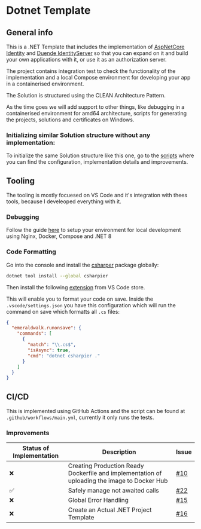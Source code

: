 # Dotnet Template


## General info
This is a .NET Template that includes the implementation of [AspNetCore Identity](https://learn.microsoft.com/en-us/aspnet/core/security/authentication/identity?view=aspnetcore-8.0&tabs=visual-studio) and [Duende IdentityServer](https://duendesoftware.com/products/identityserver) so that you can expand on it and build your own applications with it, or use it as an authorization server. 

The project contains integration test to check the functionality of the implementation and a local Compose environment for developing your app in a containerised environment.

The Solution is structured using the CLEAN Architecture Pattern.

As the time goes we will add support to other things, like debugging in a containerised environment for amd64 architecture, scripts for generating the projects, solutions and certificates on Windows.

### Initializing similar Solution structure without any implementation:

To initialize the same Solution structure like this one, go to the [scripts](./scripts/README.md) where you can find the configuration, implementation details and improvements.

## Tooling
The tooling is mostly focuesed on VS Code and it's integration with thees tools, because I develeoped everything with it.

### Debugging
Follow the guide [here](./compose/README.md) to setup your environment for local development using Nginx, Docker, Compose and .NET 8

### Code Formatting

Go into the console and install the [csharper](https://csharpier.com/) package globally:
```bash
dotnet tool install --global csharpier
```

Then install the following [extension](https://marketplace.visualstudio.com/items?itemName=emeraldwalk.RunOnSave) from VS Code store. 

This will enable you to format your code on save. Inside the `.vscode/settings.json` you have this configuration which will run the command on save which formatts all `.cs` files:
```json
{
  "emeraldwalk.runonsave": {
    "commands": [
      {
        "match": "\\.cs$",
        "isAsync": true,
        "cmd": "dotnet csharpier ."
      }
    ]
  }
}
```

## CI/CD
This is implemented using GitHub Actions and the script can be found at `.github/workflows/main.yml`, currently it only runs the tests.

### Improvements
| Status of Implementation      | Description | Issue |
| ----------- | ----------- |----------
| ❌      | Creating Production Ready Dockerfile and implementation of uploading the image to Docker Hub | [#10](https://github.com/WorldWideWest/dotnet-template/issues/10)
| ✅ | Safely manage not awaited calls | [#22](https://github.com/WorldWideWest/dotnet-template/issues/22)
| ❌      | Global Error Handling | [#15](https://github.com/WorldWideWest/dotnet-template/issues/15)
|  ❌      | Create an Actual .NET Project Template | [#16](https://github.com/WorldWideWest/dotnet-template/issues/16)


